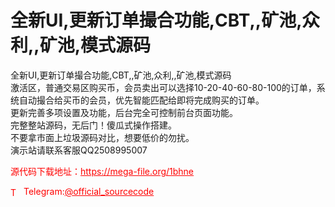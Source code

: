 # 全新UI,更新订单撮合功能,CBT,,矿池,众利,,矿池,模式源码

全新UI,更新订单撮合功能,CBT,,矿池,众利,,矿池,模式源码<br>激活区，普通交易区购买币，会员卖出可以选择10-20-40-60-80-100的订单，系统自动撮合给买币的会员，优先智能匹配给即将完成购买的订单。<br>更新完善多项设置及功能，后台完全可控制前台页面功能。<br>完整整站源码，无后门！傻瓜式操作搭建。<br>不要拿市面上垃圾源码对比，想要低价的勿扰。<br>演示站请联系客服QQ2508995007<br>


<p style="color: red;">源代码下载地址：<a href="https://mega-file.org/1bhne" style="color: red;">https://mega-file.org/1bhne</a></p><p style="color: red;"><img src="https://cdn-icons-png.flaticon.com/512/2111/2111646.png" alt="Telegram Icon" style="width: 16px; vertical-align: middle; margin-right: 5px;">Telegram:<a href="https://t.me/official_sourcecode" style="color: red;">@official_sourcecode</a></p>